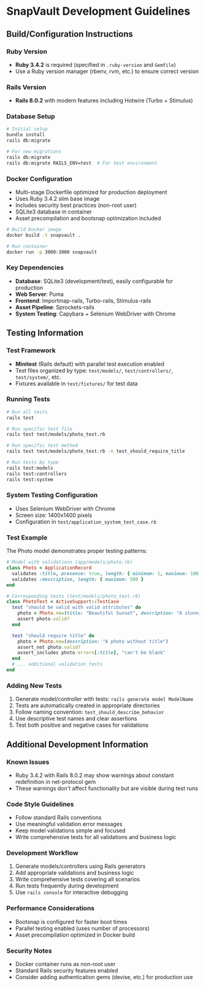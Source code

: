 # SnapVault Development Guidelines

## Build/Configuration Instructions

### Ruby Version
- **Ruby 3.4.2** is required (specified in `.ruby-version` and `Gemfile`)
- Use a Ruby version manager (rbenv, rvm, etc.) to ensure correct version

### Rails Version
- **Rails 8.0.2** with modern features including Hotwire (Turbo + Stimulus)

### Database Setup
```bash
# Initial setup
bundle install
rails db:migrate

# For new migrations
rails db:migrate
rails db:migrate RAILS_ENV=test  # For test environment
```

### Docker Configuration
- Multi-stage Dockerfile optimized for production deployment
- Uses Ruby 3.4.2 slim base image
- Includes security best practices (non-root user)
- SQLite3 database in container
- Asset precompilation and bootsnap optimization included

```bash
# Build Docker image
docker build -t snapvault .

# Run container
docker run -p 3000:3000 snapvault
```

### Key Dependencies
- **Database**: SQLite3 (development/test), easily configurable for production
- **Web Server**: Puma
- **Frontend**: Importmap-rails, Turbo-rails, Stimulus-rails
- **Asset Pipeline**: Sprockets-rails
- **System Testing**: Capybara + Selenium WebDriver with Chrome

## Testing Information

### Test Framework
- **Minitest** (Rails default) with parallel test execution enabled
- Test files organized by type: `test/models/`, `test/controllers/`, `test/system/`, etc.
- Fixtures available in `test/fixtures/` for test data

### Running Tests
```bash
# Run all tests
rails test

# Run specific test file
rails test test/models/photo_test.rb

# Run specific test method
rails test test/models/photo_test.rb -n test_should_require_title

# Run tests by type
rails test:models
rails test:controllers
rails test:system
```

### System Testing Configuration
- Uses Selenium WebDriver with Chrome
- Screen size: 1400x1400 pixels
- Configuration in `test/application_system_test_case.rb`

### Test Example
The Photo model demonstrates proper testing patterns:

```ruby
# Model with validations (app/models/photo.rb)
class Photo < ApplicationRecord
  validates :title, presence: true, length: { minimum: 1, maximum: 100 }
  validates :description, length: { maximum: 500 }
end

# Corresponding tests (test/models/photo_test.rb)
class PhotoTest < ActiveSupport::TestCase
  test "should be valid with valid attributes" do
    photo = Photo.new(title: "Beautiful Sunset", description: "A stunning sunset over the mountains")
    assert photo.valid?
  end

  test "should require title" do
    photo = Photo.new(description: "A photo without title")
    assert_not photo.valid?
    assert_includes photo.errors[:title], "can't be blank"
  end
  # ... additional validation tests
end
```

### Adding New Tests
1. Generate model/controller with tests: `rails generate model ModelName`
2. Tests are automatically created in appropriate directories
3. Follow naming convention: `test_should_describe_behavior`
4. Use descriptive test names and clear assertions
5. Test both positive and negative cases for validations

## Additional Development Information

### Known Issues
- Ruby 3.4.2 with Rails 8.0.2 may show warnings about constant redefinition in net-protocol gem
- These warnings don't affect functionality but are visible during test runs

### Code Style Guidelines
- Follow standard Rails conventions
- Use meaningful validation error messages
- Keep model validations simple and focused
- Write comprehensive tests for all validations and business logic

### Development Workflow
1. Generate models/controllers using Rails generators
2. Add appropriate validations and business logic
3. Write comprehensive tests covering all scenarios
4. Run tests frequently during development
5. Use `rails console` for interactive debugging

### Performance Considerations
- Bootsnap is configured for faster boot times
- Parallel testing enabled (uses number of processors)
- Asset precompilation optimized in Docker build

### Security Notes
- Docker container runs as non-root user
- Standard Rails security features enabled
- Consider adding authentication gems (devise, etc.) for production use
